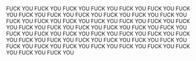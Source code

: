 FUCK YOU FUCK YOU FUCK YOU FUCK YOU FUCK YOU FUCK YOU FUCK  YOU FUCK YOU FUCK YOU FUCK YOU FUCK YOU FUCK YOU FUCK YOU FUCK YOU FUCK  YOU FUCK YOU FUCK YOU FUCK YOU FUCK YOU FUCK YOU FUCK YOU FUCK YOU FUCK  YOU FUCK YOU FUCK YOU FUCK YOU FUCK YOU FUCK YOU FUCK YOU FUCK YOU FUCK  YOU FUCK YOU FUCK YOU FUCK YOU FUCK YOU FUCK YOU FUCK YOU FUCK YOU FUCK  YOU FUCK YOU FUCK YOU FUCK YOU FUCK YOU FUCK YOU FUCK YOU FUCK YOU FUCK  YOU FUCK YOU 
